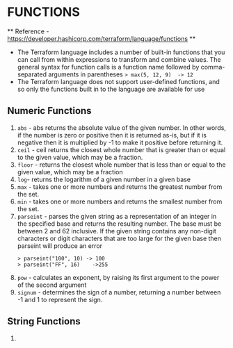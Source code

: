 # FUNCTIONS
** Reference - https://developer.hashicorp.com/terraform/language/functions **
- The Terraform language includes a number of built-in functions that you can call from within expressions to transform and combine values. The general syntax for function calls is a function name followed by comma-separated arguments in parentheses
`> max(5, 12, 9)  -> 12`
- The Terraform language does not support user-defined functions, and so only the functions built in to the language are available for use
## Numeric Functions
1. `abs` - abs returns the absolute value of the given number. In other words, if the number is zero or positive then it is returned as-is, but if it is negative then it is multiplied by -1 to make it positive before returning it.
2. `ceil` - ceil returns the closest whole number that is greater than or equal to the given value, which may be a fraction.
3. `floor` - returns the closest whole number that is less than or equal to the given value, which may be a fraction
4. `log`-  returns the logarithm of a given number in a given base
5. `max` - takes one or more numbers and returns the greatest number from the set.
6. `min` - takes one or more numbers and returns the smallest number from the set.
7. `parseint` - parses the given string as a representation of an integer in the specified base and returns the resulting number. The base must be between 2 and 62 inclusive. If the given string contains any non-digit characters or digit characters that are too large for the given base then parseint will produce an error
    ```
    > parseint("100", 10) -> 100
    > parseint("FF", 16)    ->255
    ```
8. `pow` - calculates an exponent, by raising its first argument to the power of the second argument
9. `signum` - determines the sign of a number, returning a number between -1 and 1 to represent the sign.
## String Functions
1. 
